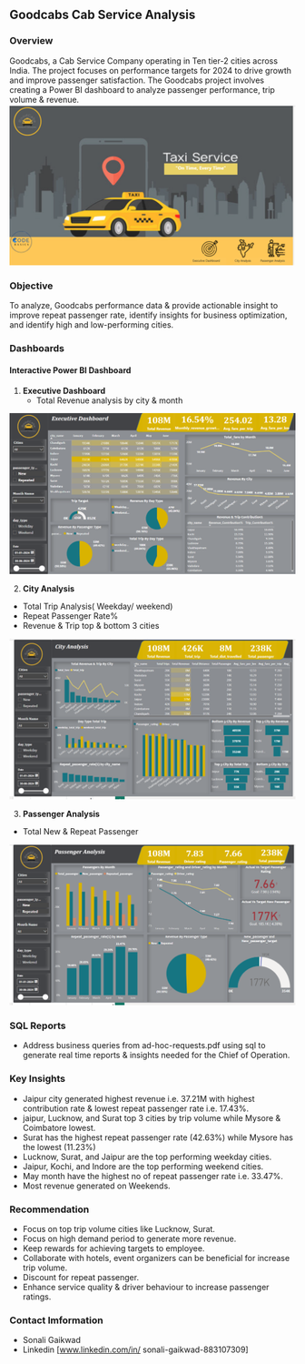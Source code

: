 ## **Goodcabs Cab Service Analysis**
### Overview
Goodcabs, a Cab Service Company operating in Ten tier-2 cities across India. The project focuses on performance targets for 2024 to drive growth and improve passenger satisfaction. The Goodcabs project involves creating a Power BI dashboard to analyze passenger performance, trip volume & revenue.
![image alt](https://github.com/sanu-9/Goodcabs_Analysis/blob/038ceb970c423b4aa894da67837ebc65bf9533bf/datasets/Screenshot%20(144).png?raw=true)

### Objective 
To analyze, Goodcabs performance data & provide actionable insight to improve repeat passenger rate,  identify insights for business optimization, and identify high and low-performing cities.

### Dashboards 
#### Interactive Power BI Dashboard
1. **Executive Dashboard**
   - Total Revenue analysis by city & month

 ![image alt](https://github.com/sanu-9/Goodcabs_Analysis/blob/5e8f9a2cd8f99824400ef692c0e9ac3ae4a94760/datasets/Screenshot%20(145).png?raw=true)

2. **City Analysis**
 - Total Trip Analysis( Weekday/ weekend)
 - Repeat Passenger Rate%
 - Revenue & Trip top & bottom 3 cities

  ![image alt](https://github.com/sanu-9/Goodcabs_Analysis/blob/a5bf4cb896bf96688285a0c9ba8aeb9ef18fad1f/datasets/Screenshot%20(146).png?raw=true)

3. **Passenger Analysis**
 - Total New & Repeat Passenger

 ![image alt](https://github.com/sanu-9/Goodcabs_Analysis/blob/ef294cdb895500a45c9effc1c92b83baa6315022/datasets/Screenshot%20(147).png?raw=true)

### SQL Reports
- Address business queries from ad-hoc-requests.pdf using sql to generate real time reports & insights needed for the Chief of Operation.

### Key Insights
- Jaipur city generated highest revenue i.e. 37.21M with highest contribution rate & lowest repeat passenger rate i.e. 17.43%.
- jaipur, Lucknow, and Surat top 3 cities by trip volume while Mysore & Coimbatore lowest.
- Surat has the highest repeat passenger rate (42.63%) while Mysore has the lowest (11.23%)
- Lucknow, Surat, and Jaipur are the top performing weekday cities.
- Jaipur, Kochi, and Indore are the top performing weekend cities.
- May month have the highest no of repeat passenger rate i.e. 33.47%.
- Most revenue generated on Weekends.

### Recommendation
- Focus on top trip volume cities like Lucknow, Surat.
- Focus on high demand period to generate more revenue.
- Keep rewards for achieving targets to employee.
- Collaborate with hotels, event organizers can be beneficial for increase trip volume.
- Discount for repeat passenger.
- Enhance service quality & driver behaviour to increase passenger ratings.

### Contact Imformation
- Sonali Gaikwad
- Linkedin [www.linkedin.com/in/
sonali-gaikwad-883107309]


